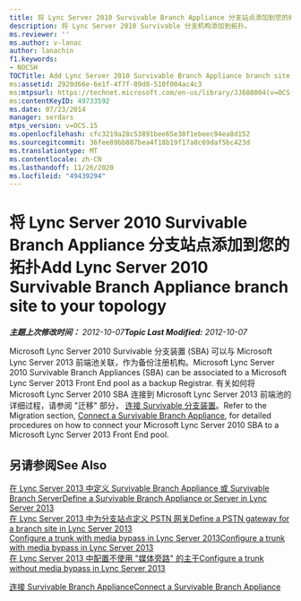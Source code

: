 ```yaml
---
title: 将 Lync Server 2010 Survivable Branch Appliance 分支站点添加到您的拓扑
description: 将 Lync Server 2010 Survivable 分支机构添加到拓扑。
ms.reviewer: ''
ms.author: v-lanac
author: lanachin
f1.keywords:
- NOCSH
TOCTitle: Add Lync Server 2010 Survivable Branch Appliance branch site to your topology
ms:assetid: 2920d66e-6e1f-4f7f-89d8-510f004ac4c3
ms:mtpsurl: https://technet.microsoft.com/en-us/library/JJ688004(v=OCS.15)
ms:contentKeyID: 49733592
ms.date: 07/23/2014
manager: serdars
mtps_version: v=OCS.15
ms.openlocfilehash: cfc3219a28c53891bee65e38f1ebeec94ea8d152
ms.sourcegitcommit: 36fee89bb887bea4f18b19f17a8c69daf5bc423d
ms.translationtype: MT
ms.contentlocale: zh-CN
ms.lasthandoff: 11/26/2020
ms.locfileid: "49439294"
---
```

# <a name="add-lync-server-2010-survivable-branch-appliance-branch-site-to-your-topology"></a><span data-ttu-id="6065f-103">将 Lync Server 2010 Survivable Branch Appliance 分支站点添加到您的拓扑</span><span class="sxs-lookup"><span data-stu-id="6065f-103">Add Lync Server 2010 Survivable Branch Appliance branch site to your topology</span></span>

<div data-xmlns="http://www.w3.org/1999/xhtml">

<div class="topic" data-xmlns="http://www.w3.org/1999/xhtml" data-msxsl="urn:schemas-microsoft-com:xslt" data-cs="https://msdn.microsoft.com/">

<div data-asp="https://msdn2.microsoft.com/asp">



</div>

<div id="mainSection">

<div id="mainBody"><span data-ttu-id="6065f-104">

<span> </span></span><span class="sxs-lookup"><span data-stu-id="6065f-104">

<span> </span></span></span>

<span data-ttu-id="6065f-105">_**主题上次修改时间：** 2012-10-07_</span><span class="sxs-lookup"><span data-stu-id="6065f-105">_**Topic Last Modified:** 2012-10-07_</span></span>

<span data-ttu-id="6065f-106">Microsoft Lync Server 2010 Survivable 分支装置 (SBA) 可以与 Microsoft Lync Server 2013 前端池关联，作为备份注册机构。</span><span class="sxs-lookup"><span data-stu-id="6065f-106">Microsoft Lync Server 2010 Survivable Branch Appliances (SBA) can be associated to a Microsoft Lync Server 2013 Front End pool as a backup Registrar.</span></span> <span data-ttu-id="6065f-107">有关如何将 Microsoft Lync Server 2010 SBA 连接到 Microsoft Lync Server 2013 前端池的详细过程，请参阅 "迁移" 部分， [连接 Survivable 分支装置](connect-a-survivable-branch-appliance.md)。</span><span class="sxs-lookup"><span data-stu-id="6065f-107">Refer to the Migration section, [Connect a Survivable Branch Appliance](connect-a-survivable-branch-appliance.md), for detailed procedures on how to connect your Microsoft Lync Server 2010 SBA to a Microsoft Lync Server 2013 Front End pool.</span></span>

<div>

## <a name="see-also"></a><span data-ttu-id="6065f-108">另请参阅</span><span class="sxs-lookup"><span data-stu-id="6065f-108">See Also</span></span>


[<span data-ttu-id="6065f-109">在 Lync Server 2013 中定义 Survivable Branch Appliance 或 Survivable Branch Server</span><span class="sxs-lookup"><span data-stu-id="6065f-109">Define a Survivable Branch Appliance or Server in Lync Server 2013</span></span>](lync-server-2013-define-a-survivable-branch-appliance-or-server.md)  
[<span data-ttu-id="6065f-110">在 Lync Server 2013 中为分支站点定义 PSTN 网关</span><span class="sxs-lookup"><span data-stu-id="6065f-110">Define a PSTN gateway for a branch site in Lync Server 2013</span></span>](lync-server-2013-define-a-pstn-gateway-for-a-branch-site.md)  
[<span data-ttu-id="6065f-111">Configure a trunk with media bypass in Lync Server 2013</span><span class="sxs-lookup"><span data-stu-id="6065f-111">Configure a trunk with media bypass in Lync Server 2013</span></span>](lync-server-2013-configure-a-trunk-with-media-bypass.md)  
[<span data-ttu-id="6065f-112">在 Lync Server 2013 中配置不使用 "媒体旁路" 的主干</span><span class="sxs-lookup"><span data-stu-id="6065f-112">Configure a trunk without media bypass in Lync Server 2013</span></span>](lync-server-2013-configure-a-trunk-without-media-bypass.md)  


[<span data-ttu-id="6065f-113">连接 Survivable Branch Appliance</span><span class="sxs-lookup"><span data-stu-id="6065f-113">Connect a Survivable Branch Appliance</span></span>](connect-a-survivable-branch-appliance.md)  
  

<span data-ttu-id="6065f-114"></div>

</div>

<span> </span>

</div>

</div>

</span><span class="sxs-lookup"><span data-stu-id="6065f-114"></div>

</div>

<span> </span>

</div>

</div>

</span></span></div>

